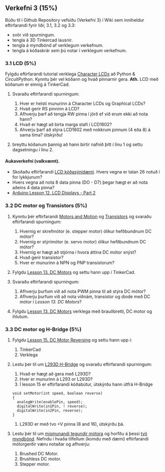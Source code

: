 
## Verkefni 3 (15%)
Búðu til í Github Repository vefsíðu (Verkefni 3) í Wiki sem inniheldur eftirfarandi fyrir liði; 3.1, 3.2 og 3.3:

* svör við spurningum.
* tengla á 3D Tinkercad lausnir.
* tengla á myndbönd af verklegum verkefnum.
* tengla á kóðaskrár sem þú notar í verklegum verkefnum.


### 3.1 LCD (5%)
Fylgdu eftirfarandi tutorial verklega [Character LCDs](https://learn.adafruit.com/character-lcds/overview) að Python & CircuitPython. Kynntu þér vel kóðann og hvað pinnarnir gera.
**Ath.** LCD með kóðanum er einnig á TinkerCad.

1. Svaraðu eftirfarandi spurningum:

   1. Hver er helsti munurinn á Character LCDs og Graphical LCDs?
   1. Hvað gerir RS pinninn á LCD?
   1. Afhverju þarf að tengja RW pinna í jörð ef við erum ekki að nota hann? 
   1. Hvað er hægt að birta marga stafi í LCD1602?
   1. Ahverju þarf að stýra LCD1602 með nokkrum pinnum (4 eða 8) á sama tíma? útskýrðu!

1. breyttu kóðanum þannig að hann birtir nafnið þitt í línu 1 og settu dagsetningu í línu 2.


#### Aukaverkefni (valkvæmt).
* Skoðaðu eftirfarandi [LCD kóðasýnidæmi](https://github.com/GunnarThorunnarson/VESM2VT05BU/blob/master/PowerSupplyLearningKitforUNO/Lesson%209%20LCD1602/code/LCD1602/LCD1602.ino). Hvers vegna er talan 26 notuð í for lykkjunum?
* Hvers vegna að nota 8 data pinna (DO - D7) þegar hægt er að nota aðeins 4 data pinna? 
* [Arduino Lesson 12. LCD Displays - Part 2](https://learn.adafruit.com/adafruit-arduino-lesson-12-lcd-displays-part-2)


### 3.2 DC motor og Transistors (5%)

1. Kynntu þér eftirfarandi [Motors and Motion](https://www.instructables.com/lesson/Motors-and-Motion/)
og [Transistors](https://www.instructables.com/lesson/Transistors/) og svaraðu eftirfarandi spurningum:

   1. Hvernig er skrefmótor (e. stepper motor) ólíkur hefðbundnum DC mótor? 
   1. Hvernig er stýrimótor (e. servo motor) ólíkur hefðbundnum DC mótor? 
   1. Hvernig er hægt að stjórna í hvora áttina DC mótor snýst?    
   1. Hvað gerir transistor?
   1. Hver er munurinn á NPN og PNP transistorum?

1. Fylgdu [Lesson 13. DC Motors](https://learn.adafruit.com/adafruit-arduino-lesson-13-dc-motors) og settu hann upp í TinkerCad.

1. Svaraðu eftirfarandi spurningum:

   1. Afhverju þurfum við að nota PWM pinna til að stýra DC mótor?
   1. Afhverju þurfum við að nota viðnám, transistor og diode með DC mótor í _Lesson 13. DC Motors_?

1. Fylgdu [Lesson 13. DC Motors](https://learn.adafruit.com/adafruit-arduino-lesson-13-dc-motors) verklega með brauðbretti, DC motor og íhlutum.



### 3.3 DC motor og H-Bridge (5%)

1. Fylgdu [Lesson 15. DC Motor Reversing](https://learn.adafruit.com/adafruit-arduino-lesson-15-dc-motor-reversing) og settu hann upp í:
   1. TinkerCad
   1. Verklega

1. Lestu þér til um [L293D H-Bridge](https://maker.pro/custom/projects/all-you-need-to-know-about-l293d) og svaraðu eftirfarandi spurningum:

   1. Hvað er hægt að gera með L293D?
   1. Hver er munurinn á L293 or L293D?
   1. Í lesson 15 er eftirfarandi kóðabútur, útskýrðu hann útfrá H-Bridge
   ```
   void setMotor(int speed, boolean reverse)
   {
     analogWrite(enablePin, speed);
     digitalWrite(in1Pin, ! reverse);
     digitalWrite(in2Pin, reverse);
   }
   ```
   1. L293D er með tvo +V pinna (8 and 16), útskýrðu þá.
  
1. Lestu þér til um [mismunandi tegundir mótora](https://learn.adafruit.com/adafruit-motor-selection-guide/types-of-motors) og horfðu á þessi [tvö myndbönd](https://www.youtube.com/playlist?list=PLRIGIzu0Z7KlYY6FyZ0_Y0ZmVFyAvtDO0).
Nefndu i hvaða tilfellum (komdu með dæmi) eftirfarandi mótorgerðir væru notaðar og afhverju:

      1. Brushed DC Motor.
      1. Brushless DC motor.
      1. Stepper motor.
      
